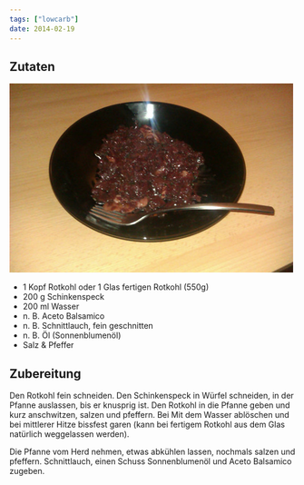 ```yaml
---
tags: ["lowcarb"]
date: 2014-02-19
---
```


## Zutaten
![](../uploads/rotkohlsalat.jpg)

- 1 Kopf    Rotkohl oder 1 Glas fertigen Rotkohl (550g)
- 200 g     Schinkenspeck
- 200 ml    Wasser
-  n. B.    Aceto Balsamico
-  n. B.    Schnittlauch, fein geschnitten
-  n. B.    Öl (Sonnenblumenöl)
- Salz & Pfeffer

## Zubereitung
Den Rotkohl fein schneiden. Den Schinkenspeck in Würfel schneiden, in der Pfanne auslassen, bis er knusprig ist. Den Rotkohl in die Pfanne geben und kurz anschwitzen, salzen und pfeffern. Bei Mit dem Wasser ablöschen und bei mittlerer Hitze bissfest garen (kann bei fertigem Rotkohl aus dem Glas natürlich weggelassen werden).

Die Pfanne vom Herd nehmen, etwas abkühlen lassen, nochmals salzen und pfeffern. Schnittlauch, einen Schuss Sonnenblumenöl und Aceto Balsamico zugeben.
